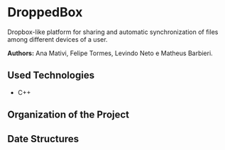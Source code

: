 # DroppedBox

Dropbox-like platform for sharing and automatic synchronization of files among different devices of a user.

__Authors:__ Ana Mativi, Felipe Tormes, Levindo Neto e Matheus Barbieri.

## Used Technologies

*  C++

## Organization of the Project

## Date Structures
